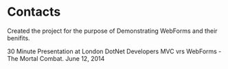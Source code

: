 Contacts
========
 Created the project for the purpose of Demonstrating WebForms and their benifits.
 
 30 Minute Presentation at London DotNet Developers
 MVC vrs WebForms - The Mortal Combat.
 June 12, 2014
